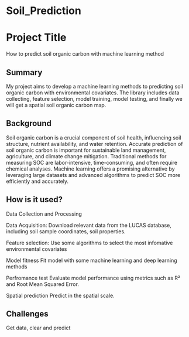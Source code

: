 # Soil_Prediction

<!-- This is the markdown template for the final project of the Building AI course, 
created by Reaktor Innovations and University of Helsinki. 
Copy the template, paste it to your GitHub README and edit! -->

# Project Title

How to predict soil organic carbon with machine learning method

## Summary

My project aims to develop a machine learning methods to predicting soil organic carbon with environmental covariates. The library includes data collecting, feature selection, model training, model testing, and finally we will get a spatial soil organic carbon map.


## Background

Soil organic carbon is a crucial component of soil health, influencing soil structure, nutrient availability, and water retention. Accurate prediction of soil organic carbon is important for sustainable land management, agriculture, and climate change mitigation. Traditional methods for measuring SOC are labor-intensive, time-consuming, and often require chemical analyses. Machine learning offers a promising alternative by leveraging large datasets and advanced algorithms to predict SOC more efficiently and accurately.


## How is it used?

Data Collection and Processing

Data Acquisition: 
Download relevant data from the LUCAS database, including soil sample coordinates, soil properties.

Feature selection: 
Use some algorithms to select the most infomative environmental covariates

Model fitness
Fit model with some machine learning and deep learning methods

Perfromance test
Evaluate model performance using metrics such as R² and Root Mean Squared Error.

Spatial prediction
Predict in the spatial scale.

## Challenges

Get data, clear and predict
